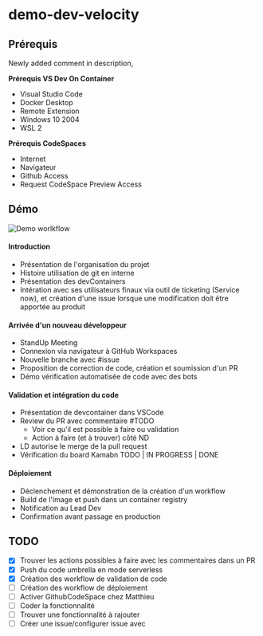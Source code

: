 # demo-dev-velocity

## Prérequis

Newly added comment in description,

**Prérequis VS Dev On Container**
 - Visual Studio Code
 - Docker Desktop
 - Remote Extension
 - Windows 10 2004
 - WSL 2

**Prérequis CodeSpaces**
- Internet
- Navigateur
- Github Access
- Request CodeSpace Preview Access

## Démo

![Demo worlkflow](/presentation_overview.png)

#### Introduction

* Présentation de l'organisation du projet
* Histoire utilisation de git en interne
* Présentation des devContainers 
* Intération avec ses utilisateurs finaux via outil de ticketing (Service now), et création d'une issue lorsque une modification doit être apportée au produit

#### Arrivée d'un nouveau développeur

* StandUp Meeting
* Connexion via navigateur à GitHub Workspaces
* Nouvelle branche avec #issue
* Proposition de correction de code, création et soumission d'un PR
* Démo vérification automatisée de code avec des bots

#### Validation et intégration du code

* Présentation de devcontainer dans VSCode
* Review du PR avec commentaire #TODO
    * Voir ce qu'il est possible à faire ou validation
    * Action à faire (et à trouver) côté ND
* LD autorise le merge de la pull request
* Vérification du board Kamabn TODO | IN PROGRESS | DONE 

#### Déploiement

* Déclenchement et démonstration de la création d'un workflow
* Build de l'image et push dans un container registry
* Notification au Lead Dev
* Confirmation avant passage en production

## TODO

* [x] Trouver les actions possibles à faire avec les commentaires dans un PR
* [x] Push du code umbrella en mode serverless
* [x] Création des workflow de validation de code 
* [ ] Création des workflow de déploiement
* [ ] Activer GithubCodeSpace chez Matthieu
* [ ] Coder la fonctionnalité
* [ ] Trouver une fonctionnalité à rajouter
* [ ] Créer une issue/configurer issue avec 
